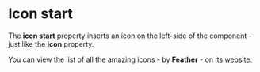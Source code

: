 # Icon start

The **icon start** property inserts an icon on the left-side of the component - just like the **icon** property.

You can view the list of all the amazing icons - by **Feather** - on <a href="https://feathericons.com/" target="_blank">its website</a>.
